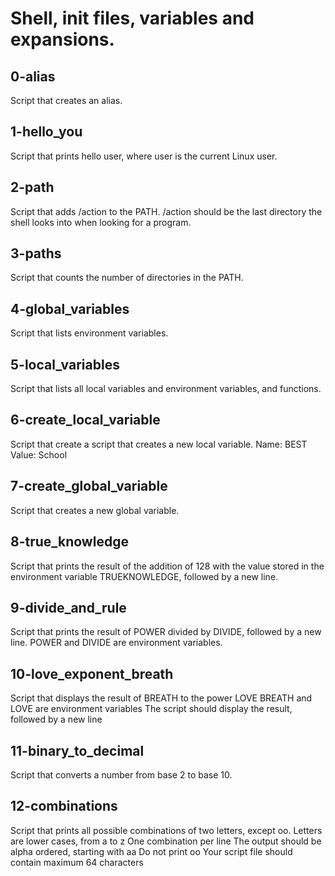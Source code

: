 # Shell, init files, variables and expansions.

## 0-alias
Script that creates an alias.

## 1-hello_you
Script that prints hello user, where user is the current Linux user.

## 2-path
Script that adds /action to the PATH. /action should be the last directory the shell looks into when looking for a program.

## 3-paths
Script that counts the number of directories in the PATH.

## 4-global_variables
Script that lists environment variables.

## 5-local_variables
Script that lists all local variables and environment variables, and functions.

## 6-create_local_variable
Script that create a script that creates a new local variable.
    Name: BEST
    Value: School

## 7-create_global_variable
Script that creates a new global variable.

## 8-true_knowledge
Script that prints the result of the addition of 128 with the value stored in the environment variable TRUEKNOWLEDGE, followed by a new line.

## 9-divide_and_rule
Script that prints the result of POWER divided by DIVIDE, followed by a new line.
    POWER and DIVIDE are environment variables.

## 10-love_exponent_breath
Script that displays the result of BREATH to the power LOVE
    BREATH and LOVE are environment variables
    The script should display the result, followed by a new line

## 11-binary_to_decimal
Script that converts a number from base 2 to base 10.

## 12-combinations
Script that prints all possible combinations of two letters, except oo.
    Letters are lower cases, from a to z
    One combination per line
    The output should be alpha ordered, starting with aa
    Do not print oo
    Your script file should contain maximum 64 characters



